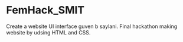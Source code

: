 # FemHack_SMIT
Create a website UI interface guven b saylani. Final hackathon making website by udsing HTML and CSS.

